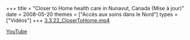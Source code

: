 +++
title = "Closer to Home health care in Nunavut, Canada (Mise à jour)"
date = 2008-05-20
themes = ["Accès aux soins dans le Nord"]
types = ["Vidéos"]
+++
[3.3.22\_CloserToHome.mp4](/files/3.3.22_CloserToHome.mp4)

[YouTube](https://www.youtube.com/watch?v=_fHi7LR1bNo)
